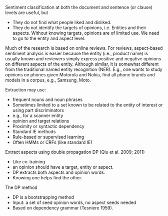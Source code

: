 Sentiment classification at both the document and sentence (or clause) levels are useful, but
* They do not find what people liked and disliked.
* They do not identify the targets of opinions, i.e. Entities and their aspects. Without knowing targets, opinions are of limited use. We need to go to the entity and aspect level.

Much of the research is based on online reviews. For reviews, aspect-based sentiment analysis is easier because the entity (i.e., product name) is usually known and reviewers simply express positive and negative opinions on different aspects of the entity.
Although similar, it is somewhat different from the traditional named entity recognition (NER). E.g., one wants to study opinions on phones given Motorola and Nokia, find all phone brands and models in a corpus, e.g., Samsung, Moto.

Extraction may use:
* frequent nouns and noun phrases
* Sometimes limited to a set known to be related to the entity of interest or
using part discriminators
* e.g., for a scanner entity
* opinion and target relations
* Proximity or syntactic dependency
* Standard IE methods
* Rule-based or supervised learning
* Often HMMs or CRFs (like standard IE)

Extract aspects using double propagation DP (Qiu et al. 2009; 2011)
* Like co-training
* an opinion should have a target, entity or aspect.
* DP extracts both aspects and opinion words.
* Knowing one helps find the other.

The DP method
* DP is a bootstrapping method
* Input: a set of seed opinion words, no aspect seeds needed
* Based on dependency grammar (Tesniere 1959).
